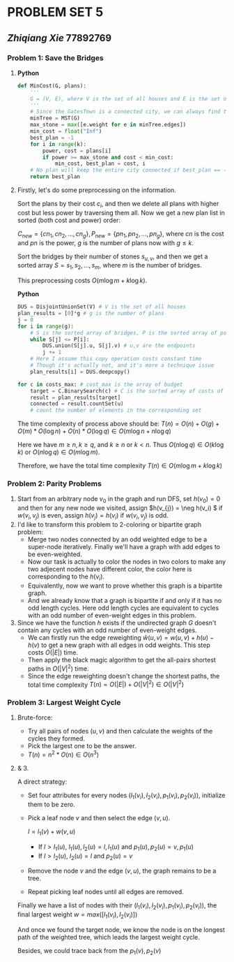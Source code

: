 # PROBLEM SET 5

## _Zhiqiang Xie_ 77892769



### Problem 1: Save the Bridges

1. **Python**

   ```python
   def MinCost(G, plans):
       ''' 
       G = (V, E), where V is the set of all houses and E is the set of all bridges.
       '''
       # Since the GatesTown is a connected city, we can always find the MST
       minTree = MST(G)
       max_stone = max([e.weight for e in minTree.edges])
       min_cost = float("Inf")
       best_plan = -1
       for i in range(k):
           power, cost = plans[i]
           if power >= max_stone and cost < min_cost:
               min_cost, best_plan = cost, i
       # No plan will keep the entire city connected if best_plan == -1
       return best_plan
   ```

2. Firstly, let's do some preprocessing on the information.

   Sort the plans by their cost $c_i$, and then we delete all plans with higher cost but less power by traversing them all. Now we get a new plan list in sorted (both cost and power) order:

   $C_{new} = \{cn_1, cn_2,...,cn_g\}, P_{new} = \{pn_1, pn_2,...,pn_g\}$, where $cn$ is the cost and $pn$ is the power, $g$ is the number of plans now with $g \leq k$.

   Sort the bridges by their number of stones $s_{u,v}$, and then we get a sorted array $S = s_1, s_2,..., s_m$, where $m$ is the number of bridges.

   This preprocessing costs $O(m\log m + k\log k)$.

   **Python**

   ```python
   DUS = DisjointUnionSet(V) # V is the set of all houses
   plan_results = [0]*g # g is the number of plans
   j = 0
   for i in range(g):
       # S is the sorted array of bridges, P is the sorted array of powers
       while S[j] <= P[i]: 
           DUS.union(S[j].u, S[j].v) # u,v are the endpoints
           j += 1
       # Here I assume this copy operation costs constant time
       # Though it's actually not, and it's more a technique issue
       plan_results[i] = DUS.deepcopy()

   for c in costs_max: # cost_max is the array of budget
       target = C.BinarySearch(c) # C is the sorted array of costs of plans
       result = plan_results[target]
       connected = result.countSet(u) 
       # count the number of elements in the corresponding set 
   ```

   The time complexity of process above should be: $T(n) = O(n) + O(g) + O(m)*O(\log n) + O(n)*O(\log q) \in O(m\log n + n\log q)$

   Here we have $m \geq n, k\geq q$, and $k \geq n$ or $k < n$. Thus $O(n\log q)\in O(k\log k)$ or $O(n\log q) \in O(m\log m)$.

   Therefore, we have the total time complexity $T(n) \in O(m\log m + k\log k)$



### Problem 2:  Parity Problems

1. Start from an arbitrary node $v_0$ in the graph and run DFS, set $h(v_0) = 0$ and then for any new node we visited, assign $h(v_{j}) = \neg h(v_i) $ if $w(v_i, v_j)$ is even, assign $h(v_j) = h(v_i)$ if $w(v_i,v_j)$ is odd.
2. I'd like to transform this problem to 2-coloring or bipartite graph problem:
   - Merge two nodes connected by an odd weighted edge to be a super-node iteratively. Finally we'll have a graph with add edges to be even-weighted.
   - Now our task is actually to color the nodes in two colors to make any two adjecent nodes have different color, the color here is corresponding to the $h(v_i)$.
   - Equivalently, now we want to prove whether this graph is a bipartite graph.
   - And we already know that a graph is bipartite if and only if it has no odd length cycles. Here odd length cycles are equivalent to cycles with an odd number of even-weight edges in this problem.
3. Since we have the function $h$ exists if the undirected graph $G$ doesn't contain any cycles with an odd number of even-weight edges. 
   - We can firstly run the edge reweighting $\hat w(u,v) = w(u,v) + h(u) - h(v)$ to get a new graph with all edges in odd weights. This step costs $O(|E|)$ time.
   - Then apply the black magic algorithm to get the all-pairs shortest paths in $O(|V|^2)$ time.
   - Since the edge reweighting doesn't change the shortest paths, the total time complexity $T(n) = O(|E|) + O(|V|^2) \in O(|V|^2)$



### Problem 3: Largest Weight Cycle

1. Brute-force:

   - Try all pairs of nodes $(u,v)$ and then calculate the weights of the cycles they formed.
   - Pick the largest one to be the answer.
   - $T(n) = n^2*O(n) \in O(n^3)$

2. & 3. 

   A direct strategy:

   - Set four attributes for every nodes $(l_1(v_i),l_2(v_i), p_1(v_i), p_2(v_i))$, initialize them to be zero.

   - Pick a leaf node $v$ and then select the edge $(v,u)$.

     $l = l_1(v)+w(v,u)$

     - If $l > l_1(u)$, $l_1(u), l_2(u) = l, l_1(u)$ and $p_1(u),p_2(u) = v, p_1(u)$
     - If $l > l_2(u)$, $l_2(u) = l$ and $p_2(u) = v$

   - Remove the node $v$ and the edge $(v,u)$, the graph remains to be a tree.

   - Repeat picking leaf nodes until all edges are removed.

   Finally we have a list of nodes with their $(l_1(v_i),l_2(v_i), p_1(v_i), p_2(v_i))$, the final largest weight $w = max([l_1(v_i), l_2(v_i)])$

   And once we found the target node, we know the node is on the longest path of the weighted tree, which leads the largest weight cycle.

   Besides, we could trace back from the $p_1(v), p_2(v)$ 
